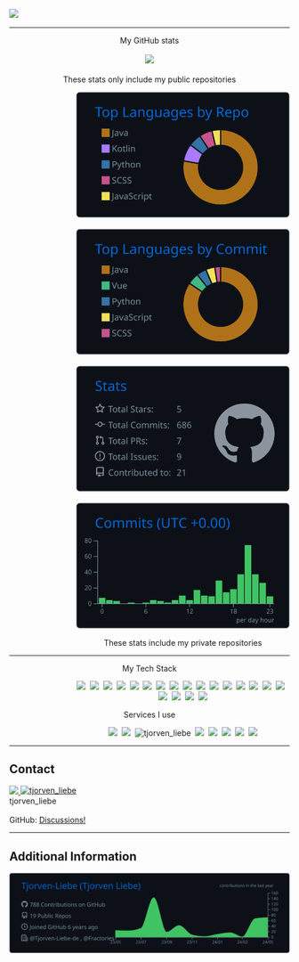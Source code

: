 
[![](https://visitcount.itsvg.in/api?id=tjorven-liebe&label=Views&color=6&icon=6&pretty=false)](https://github.com/Tjorven-Liebe) <br/>

<hr/>
<p align="center">My GitHub stats<br/><br/><a href="https://github.com/arasgungore/github-profile-trophy"><img src="https://github-profile-trophy.vercel.app/?username=Tjorven-Liebe&theme=darkhub&margin-w=15&margin-h=15&column=-1&no-bg=true&no-frame=true&rank=-C"></a><br/><br/>These stats only include my public repositories</p>
<dl><dd><dl><dl><dd><dl><dl><dd><dl>
<!--<img src="https://github.com/Tjorven-Liebe/github-stats/blob/master/generated/overview.svg#gh-dark-mode-only" align="right"/>
<img src="https://github.com/Tjorven-Liebe/github-stats/blob/master/generated/languages.svg#gh-dark-mode-only"/>
-->
<div align=center>

[![](https://raw.githubusercontent.com/Tjorven-Liebe/github-stats/master/profile-summary-card-output/github_dark/1-repos-per-language.svg)](https://github.com/vn7n24fzkq/github-profile-summary-cards) &nbsp;&nbsp;&nbsp;&nbsp;[![](https://raw.githubusercontent.com/Tjorven-Liebe/github-stats/master/profile-summary-card-output/github_dark/2-most-commit-language.svg)](https://github.com/vn7n24fzkq/github-profile-summary-cards)<br/><br/>
[![](https://raw.githubusercontent.com/Tjorven-Liebe/github-stats/master/profile-summary-card-output/github_dark/3-stats.svg)](https://github.com/vn7n24fzkq/github-profile-summary-cards) &nbsp;&nbsp;&nbsp;&nbsp;[![](https://raw.githubusercontent.com/Tjorven-Liebe/github-stats/master/profile-summary-card-output/github_dark/4-productive-time.svg)](https://github.com/vn7n24fzkq/github-profile-summary-cards)

</div>
<p align="center">These stats include my private repositories</p>
</dl></dd></dl></dl></dd></dl></dl></dd></dl>
<hr/>
<p align="center">My Tech Stack</p>
<dl><dd><dl><dl><dd><dl><dl><dd><dl>
<p align="center"><img src="https://img.shields.io/badge/java-since_2018-%23ED8B00.svg?style=for-the-badge&logo=openjdk&logoColor=white">&nbsp&nbsp<img src="https://img.shields.io/badge/kotlin-%237F52FF.svg?style=for-the-badge&logo=kotlin&logoColor=white">&nbsp&nbsp<img src="https://img.shields.io/badge/Gradle-02303A.svg?style=for-the-badge&logo=Gradle&logoColor=white">&nbsp&nbsp<img src="https://img.shields.io/badge/SQL_DB-003545?style=for-the-badge&logo=mariadb&logoColor=white">&nbsp&nbsp<img src="https://img.shields.io/badge/Spigot/BungeeCord-62B47A?style=for-the-badge&logo=minecraft&logoColor=white">&nbsp&nbsp<img src="https://img.shields.io/badge/Discord.js-%235865F2.svg?style=for-the-badge&logo=discord&logoColor=white">&nbsp&nbsp<img src="https://img.shields.io/badge/Debian-D70A53?style=for-the-badge&logo=debian&logoColor=white">&nbsp&nbsp<img src="https://img.shields.io/badge/Manjaro-35BF5C?style=for-the-badge&logo=Manjaro&logoColor=white">&nbsp&nbsp<img src="https://img.shields.io/badge/html5-%23E34F26.svg?style=for-the-badge&logo=html5&logoColor=white">&nbsp&nbsp<img src="https://img.shields.io/badge/javascript-%23323330.svg?style=for-the-badge&logo=javascript&logoColor=%23F7DF1E">&nbsp&nbsp<img src="https://img.shields.io/badge/css3-%231572B6.svg?style=for-the-badge&logo=css3&logoColor=white">&nbsp&nbsp<img src="https://img.shields.io/badge/SASS-hotpink.svg?style=for-the-badge&logo=SASS&logoColor=white">&nbsp&nbsp<img src="https://img.shields.io/badge/vuejs-%2335495e.svg?style=for-the-badge&logo=vuedotjs&logoColor=%234FC08D">&nbsp&nbsp<img src="https://img.shields.io/badge/vite-%23646CFF.svg?style=for-the-badge&logo=vite&logoColor=white">&nbsp&nbsp<img src="https://img.shields.io/badge/yarn-%232C8EBB.svg?style=for-the-badge&logo=yarn&logoColor=white">&nbsp&nbsp<img src="https://img.shields.io/badge/NPM-%23CB3837.svg?style=for-the-badge&logo=npm&logoColor=white">&nbsp&nbsp<img src="https://img.shields.io/badge/bootstrap-%238511FA.svg?style=for-the-badge&logo=bootstrap&logoColor=white">&nbsp&nbsp<img src="https://img.shields.io/badge/node.js-6DA55F?style=for-the-badge&logo=node.js&logoColor=white">&nbsp&nbsp<img src="https://img.shields.io/badge/Quasar-16B7FB?style=for-the-badge&logo=quasar&logoColor=white">&nbsp&nbsp<img src="https://img.shields.io/badge/git-%23F05033.svg?style=for-the-badge&logo=git&logoColor=white"></p>
</dl></dd></dl></dl></dd></dl></dl></dd></dl>
<p align="center">Services I use</p>
<dl><dd><dl><dl><dd><dl><dl><dd><dl>
<p align="center"><img src="https://img.shields.io/badge/IntelliJIDEA-E4219A.svg?style=for-the-badge&logo=intellij-idea&logoColor=white">&nbsp&nbsp<img src="https://img.shields.io/badge/webstorm-BA1DCD?style=for-the-badge&logo=webstorm&logoColor=white&color=black">&nbsp&nbsp<img alt="tjorven_liebe" float="left" src="https://img.shields.io/badge/Discord-tjorven_liebe-%235865F2.svg?style=for-the-badge&logo=discord&logoColor=white">&nbsp&nbsp<img src="https://img.shields.io/badge/VIM-%2311AB00.svg?style=for-the-badge&logo=vim&logoColor=white">&nbsp&nbsp<img src="https://img.shields.io/badge/Obsidian-%23483699.svg?style=for-the-badge&logo=obsidian&logoColor=white">&nbsp&nbsp<img src="https://img.shields.io/badge/Android%20Studio-3DDC84.svg?style=for-the-badge&logo=android-studio&logoColor=white">&nbsp&nbsp<img src="https://img.shields.io/badge/Trello-%23026AA7.svg?style=for-the-badge&logo=Trello&logoColor=white">&nbsp&nbsp<img src="https://img.shields.io/badge/github-%23121011.svg?style=for-the-badge&logo=github&logoColor=white"></p>
</dl></dd></dl></dl></dd></dl></dl></dd></dl>
<hr/>
<h2>Contact</h2>
<a
    id="cy-effective-orcid-url"
    class="underline"
     href="https://orcid.org/0009-0006-5297-938X"
     target="orcid.widget"
     rel="me noopener noreferrer"
     style="vertical-align: top">
     <img src="https://img.shields.io/badge/My-ORCID-blue.svg?style=for-the-badge&"/>
    </a>
<a href="https://discord.com/users/428284027519369217" target="_blank"><img alt="tjorven_liebe" float="left" src="https://img.shields.io/badge/Discord-tjorven_liebe-%235865F2.svg?style=for-the-badge&logo=discord&logoColor=white"></a>
<br/>
tjorven_liebe<br/><br/>
GitHub: <a href="https://github.com/Tjorven-Liebe/Tjorven-Liebe/discussions/">Discussions!</a>
<hr />
<h2>Additional Information</h2>

[![](https://raw.githubusercontent.com/Tjorven-Liebe/github-stats/master/profile-summary-card-output/github_dark/0-profile-details.svg)](https://github.com/vn7n24fzkq/github-profile-summary-cards)

